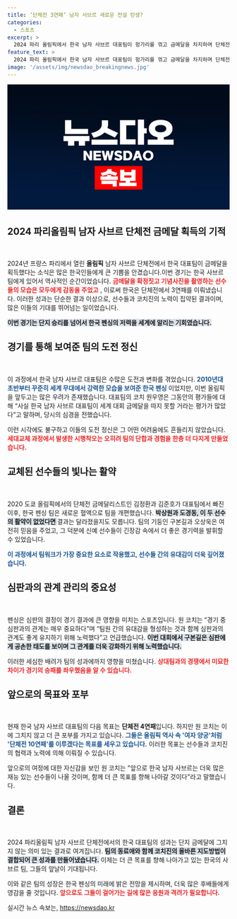 ```yaml
---
title: ‘단체전 3연패’ 남자 사브르 새로운 전설 탄생?
categories:
  - 스포츠
excerpt: >
  2024 파리 올림픽에서 한국 남자 사브르 대표팀이 헝가리를 꺾고 금메달을 차지하며 단체전 3연패를 이뤄냈다! 세대교체 속에서도 팀워크와 기술 완성을 통해 화려한 성과를 거둔 그들의 다음 목표는 단체전 10연패!
feature_text: >
  2024 파리 올림픽에서 한국 남자 사브르 대표팀이 헝가리를 꺾고 금메달을 차지하며 단체전 3연패를 이뤄냈다! 세대교체 속에서도 팀워크와 기술 완성을 통해 화려한 성과를 거둔 그들의 다음 목표는 단체전 10연패!
image: '/assets/img/newsdao_breakingnews.jpg'
---
```


<p><img src="/assets/img/newsdao_breakingnews.jpg" alt="cryptoinkorea 속보" /></p>

<h2 data-ke-size="size26">2024 파리올림픽 남자 사브르 단체전 금메달 획득의 기적</h2>

<p data-ke-size="size16">&nbsp;</p>

<p>2024년 프랑스 파리에서 열린 <b>올림픽</b> 남자 사브르 단체전에서 한국 대표팀이 금메달을 획득했다는 소식은 많은 한국인들에게 큰 기쁨을 안겼습니다.이번 경기는 한국 사브르 팀에게 있어서 역사적인 순간이었습니다. <b><span style="color: #ee2323;">금메달을 확정짓고 기념사진을 촬영하는 선수들의 모습은 모두에게 감동을 주었고</span></b> , 이로써 한국은 단체전에서 3연패를 이뤄냈습니다. 이러한 성과는 단순한 결과 이상으로, 선수들과 코치진의 노력이 집약된 결과이며, 많은 이들의 기대를 뛰어넘는 일이었습니다. </p>

<p><b><span style="background-color: #21538527;">이번 경기는 단지 승리를 넘어서 한국 펜싱의 저력을 세계에 알리는 기회였습니다.</span></b></p>

<h2 data-ke-size="size26">경기를 통해 보여준 팀의 도전 정신</h2>

<p data-ke-size="size16">&nbsp;</p>

<p>이 과정에서 한국 남자 사브르 대표팀은 수많은 도전과 변화를 겪었습니다. <b><span style="color: #1a5490;">2010년대 초반부터 꾸준히 세계 무대에서 강력한 모습을 보여준 한국 펜싱</span></b> 이었지만, 이번 올림픽을 앞두고는 많은 우려가 존재했습니다. 대표팀의 코치 원우영은 그동안의 평가들에 대해 “사실 한국 남자 사브르 대표팀이 세계 대회 금메달을 따지 못할 거라는 평가가 많았다”고 말하며, 당시의 심경을 전했습니다. </p>

<p>이런 시각에도 불구하고 이들의 도전 정신은 그 어떤 어려움에도 흔들리지 않았습니다. <b><span style="color: #ee2323;">세대교체 과정에서 발생한 시행착오는 오히려 팀의 단합과 경험을 한층 더 다지게 만들었습니다.</span></b></p>

<h2 data-ke-size="size26">교체된 선수들의 빛나는 활약</h2>

<p data-ke-size="size16">&nbsp;</p>

<p>2020 도쿄 올림픽에서의 단체전 금메달리스트인 김정환과 김준호가 대표팀에서 빠진 이후, 한국 펜싱 팀은 새로운 혈액으로 팀을 개편했습니다. <b><span style="background-color: #21538527;">박상원과 도경동, 이 두 선수의 활약이 없었다면 </span></b>결과는 달라졌을지도 모릅니다. 팀의 기둥인 구본길과 오상욱은 여전히 믿음을 주었고, 그 덕분에 신예 선수들이 긴장감 속에서 더 좋은 경기력을 발휘할 수 있었습니다. </p>

<p><b><span style="color: #1a5490;">이 과정에서 팀워크가 가장 중요한 요소로 작용했고, 선수들 간의 유대감이 더욱 깊어졌습니다.</span></b></p>

<h2 data-ke-size="size26">심판과의 관계 관리의 중요성</h2>

<p data-ke-size="size16">&nbsp;</p>

<p>펜싱은 심판의 결정이 경기 결과에 큰 영향을 미치는 스포츠입니다. 원 코치는 “경기 중 심판과의 관계는 매우 중요하다”며 “팀원 간의 유대감을 형성하는 것과 함께 심판과의 관계도 좋게 유지하기 위해 노력했다”고 언급했습니다. <b><span style="background-color: #21538527;">이번 대회에서 구본길은 심판에게 공손한 태도를 보이며 그 관계를 더욱 강화하기 위해 노력했습니다.</span></b></p>

<p>이러한 세심한 배려가 팀의 성과에까지 영향을 미쳤습니다. <b><span style="color: #ee2323;">상대팀과의 경쟁에서 미묘한 차이가 경기의 승패를 좌우했음을 알 수 있습니다.</span></b></p>

<h2 data-ke-size="size26">앞으로의 목표와 포부</h2>

<p data-ke-size="size16">&nbsp;</p>

<p>현재 한국 남자 사브르 대표팀의 다음 목표는 <b>단체전 4연패</b>입니다. 하지만 원 코치는 이에 그치지 않고 더 큰 포부를 가지고 있습니다. <b><span style="color: #1a5490;">그들은 올림픽 역사 속 '여자 양궁'처럼 '단체전 10연패'를 이루겠다는 목표를 세우고 있습니다.</span></b> 이러한 목표는 선수들과 코치진의 협력과 노력에 의해 이뤄질 수 있습니다. </p>

<p>앞으로의 여정에 대한 자신감을 보인 원 코치는 "앞으로 한국 남자 사브르는 더욱 많은 재능 있는 선수들이 나올 것이며, 함께 더 큰 목표를 향해 나아갈 것이다"라고 말했습니다. </p>

<h2 data-ke-size="size26">결론</h2>

<p data-ke-size="size16">&nbsp;</p>

<p>2024 파리올림픽 남자 사브르 단체전에서의 한국 대표팀의 성과는 단지 금메달에 그치지 않는 의미 있는 결과로 여겨집니다. <b><span style="background-color: #21538527;">팀의 동료애와 함께 코치진의 올바른 지도방법이 결합되어 큰 성과를 만들어냈습니다.</span></b> 이제는 더 큰 목표를 향해 나아가고 있는 한국의 사브르 팀, 그들의 앞날이 기대됩니다. </p>

<p>이와 같은 팀의 성장은 한국 펜싱의 미래에 밝은 전망을 제시하며, 더욱 많은 후배들에게 영감을 줄 것입니다. <b><span style="color: #ee2323;">앞으로도 그들이 걸어가는 길에 많은 응원과 격려가 필요합니다.</span></b></p>
실시간 뉴스 속보는, <a href="https://newsdao.kr" rel="dofollow">https://newsdao.kr</a>


